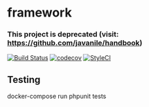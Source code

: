 # framework

### This project is deprecated (visit: https://github.com/javanile/handbook)


[![Build Status](https://travis-ci.org/docforge/framework.svg?branch=master)](https://travis-ci.org/docforge/framework)
[![codecov](https://codecov.io/gh/docforge/framework/branch/master/graph/badge.svg)](https://codecov.io/gh/docforge/framework)
[![StyleCI](https://github.styleci.io/repos/233279943/shield?branch=master)](https://github.styleci.io/repos/233279943)

## Testing

docker-compose run phpunit tests
